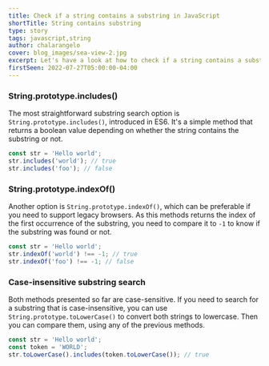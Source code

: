 ```yaml
---
title: Check if a string contains a substring in JavaScript
shortTitle: String contains substring
type: story
tags: javascript,string
author: chalarangelo
cover: blog_images/sea-view-2.jpg
excerpt: Let's have a look at how to check if a string contains a substring in JavaScript.
firstSeen: 2022-07-27T05:00:00-04:00
---
```


### String.prototype.includes()

The most straightforward substring search option is `String.prototype.includes()`, introduced in ES6. It's a simple method that returns a boolean value depending on whether the string contains the substring or not.

```js
const str = 'Hello world';
str.includes('world'); // true
str.includes('foo'); // false
```

### String.prototype.indexOf()

Another option is `String.prototype.indexOf()`, which can be preferable if you need to support legacy browsers. As this methods returns the index of the first occurrence of the substring, you need to compare it to `-1` to know if the substring was found or not.

```js
const str = 'Hello world';
str.indexOf('world') !== -1; // true
str.indexOf('foo') !== -1; // false
```

### Case-insensitive substring search

Both methods presented so far are case-sensitive. If you need to search for a substring that is case-insensitive, you can use `String.prototype.toLowerCase()` to convert both strings to lowercase. Then you can compare them, using any of the previous methods.

```js
const str = 'Hello world';
const token = 'WORLD';
str.toLowerCase().includes(token.toLowerCase()); // true
```
